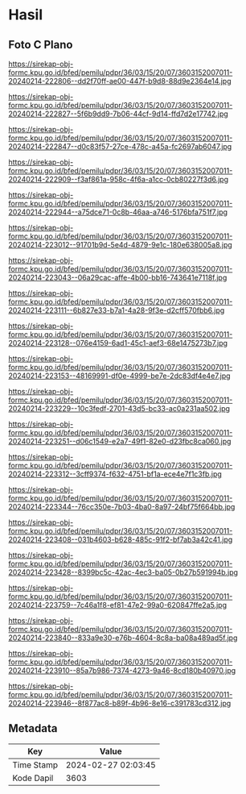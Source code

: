 # Hasil

## Foto C Plano

https://sirekap-obj-formc.kpu.go.id/bfed/pemilu/pdpr/36/03/15/20/07/3603152007011-20240214-222806--dd2f70ff-ae00-447f-b9d8-88d9e2364e14.jpg

https://sirekap-obj-formc.kpu.go.id/bfed/pemilu/pdpr/36/03/15/20/07/3603152007011-20240214-222827--5f6b9dd9-7b06-44cf-9d14-ffd7d2e17742.jpg

https://sirekap-obj-formc.kpu.go.id/bfed/pemilu/pdpr/36/03/15/20/07/3603152007011-20240214-222847--d0c83f57-27ce-478c-a45a-fc2697ab6047.jpg

https://sirekap-obj-formc.kpu.go.id/bfed/pemilu/pdpr/36/03/15/20/07/3603152007011-20240214-222909--f3af861a-958c-4f6a-a1cc-0cb80227f3d6.jpg

https://sirekap-obj-formc.kpu.go.id/bfed/pemilu/pdpr/36/03/15/20/07/3603152007011-20240214-222944--a75dce71-0c8b-46aa-a746-5176bfa751f7.jpg

https://sirekap-obj-formc.kpu.go.id/bfed/pemilu/pdpr/36/03/15/20/07/3603152007011-20240214-223012--91701b9d-5e4d-4879-9e1c-180e638005a8.jpg

https://sirekap-obj-formc.kpu.go.id/bfed/pemilu/pdpr/36/03/15/20/07/3603152007011-20240214-223043--06a29cac-affe-4b00-bb16-743641e7118f.jpg

https://sirekap-obj-formc.kpu.go.id/bfed/pemilu/pdpr/36/03/15/20/07/3603152007011-20240214-223111--6b827e33-b7a1-4a28-9f3e-d2cff570fbb6.jpg

https://sirekap-obj-formc.kpu.go.id/bfed/pemilu/pdpr/36/03/15/20/07/3603152007011-20240214-223128--076e4159-6ad1-45c1-aef3-68e1475273b7.jpg

https://sirekap-obj-formc.kpu.go.id/bfed/pemilu/pdpr/36/03/15/20/07/3603152007011-20240214-223153--48169991-df0e-4999-be7e-2dc83df4e4e7.jpg

https://sirekap-obj-formc.kpu.go.id/bfed/pemilu/pdpr/36/03/15/20/07/3603152007011-20240214-223229--10c3fedf-2701-43d5-bc33-ac0a231aa502.jpg

https://sirekap-obj-formc.kpu.go.id/bfed/pemilu/pdpr/36/03/15/20/07/3603152007011-20240214-223251--d06c1549-e2a7-49f1-82e0-d23fbc8ca060.jpg

https://sirekap-obj-formc.kpu.go.id/bfed/pemilu/pdpr/36/03/15/20/07/3603152007011-20240214-223312--3cff9374-f632-4751-bf1a-ece4e7f1c3fb.jpg

https://sirekap-obj-formc.kpu.go.id/bfed/pemilu/pdpr/36/03/15/20/07/3603152007011-20240214-223344--76cc350e-7b03-4ba0-8a97-24bf75f664bb.jpg

https://sirekap-obj-formc.kpu.go.id/bfed/pemilu/pdpr/36/03/15/20/07/3603152007011-20240214-223408--031b4603-b628-485c-91f2-bf7ab3a42c41.jpg

https://sirekap-obj-formc.kpu.go.id/bfed/pemilu/pdpr/36/03/15/20/07/3603152007011-20240214-223428--8399bc5c-42ac-4ec3-ba05-0b27b591994b.jpg

https://sirekap-obj-formc.kpu.go.id/bfed/pemilu/pdpr/36/03/15/20/07/3603152007011-20240214-223759--7c46a1f8-ef81-47e2-99a0-620847ffe2a5.jpg

https://sirekap-obj-formc.kpu.go.id/bfed/pemilu/pdpr/36/03/15/20/07/3603152007011-20240214-223840--833a9e30-e76b-4604-8c8a-ba08a489ad5f.jpg

https://sirekap-obj-formc.kpu.go.id/bfed/pemilu/pdpr/36/03/15/20/07/3603152007011-20240214-223910--85a7b986-7374-4273-9a46-8cd180b40970.jpg

https://sirekap-obj-formc.kpu.go.id/bfed/pemilu/pdpr/36/03/15/20/07/3603152007011-20240214-223946--8f877ac8-b89f-4b96-8e16-c391783cd312.jpg


## Metadata

| Key        | Value               |
| ---------- | ------------------- |
| Time Stamp | 2024-02-27 02:03:45 |
| Kode Dapil | 3603                |



